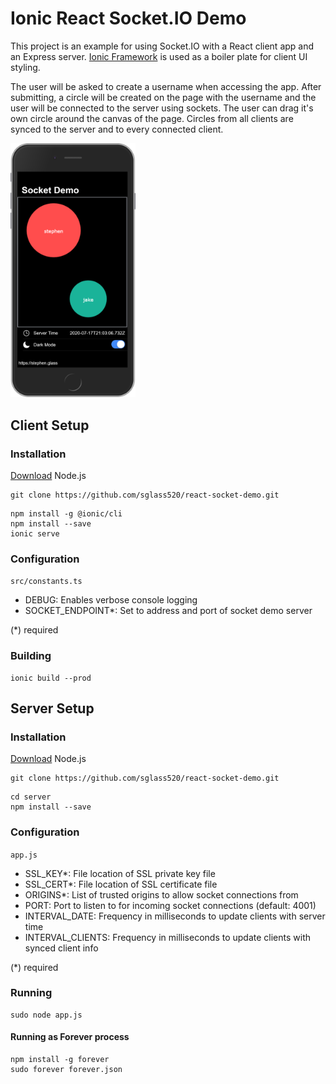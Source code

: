 # Ionic React <span>Socket.IO</span> Demo

This project is an example for using Socket.IO with a React client app and an Express server. [Ionic Framework](https://ionicframework.com) is used as a boiler plate for client UI styling.

The user will be asked to create a username when accessing the app. After submitting, a circle will be created on the page with the username and the user will be connected to the server using sockets. The user can drag it's own circle around the canvas of the page. Circles from all clients are synced to the server and to every connected client.

<img src="./docs/sockets-iphone.png" alt="drawing" width="200"/>

## Client Setup

### Installation

[Download](https://nodejs.org/en/download/) Node.js

```
git clone https://github.com/sglass520/react-socket-demo.git
```

```
npm install -g @ionic/cli
npm install --save
ionic serve
```

### Configuration

`src/constants.ts`

- DEBUG: Enables verbose console logging
- SOCKET_ENDPOINT\*: Set to address and port of socket demo server

(\*) required

### Building

```
ionic build --prod
```

## Server Setup

### Installation

[Download](https://nodejs.org/en/download/) Node.js

```
git clone https://github.com/sglass520/react-socket-demo.git
```

```
cd server
npm install --save
```

### Configuration

`app.js`

- SSL_KEY\*: File location of SSL private key file
- SSL_CERT\*: File location of SSL certificate file
- ORIGINS\*: List of trusted origins to allow socket connections from
- PORT: Port to listen to for incoming socket connections (default: 4001)
- INTERVAL_DATE: Frequency in milliseconds to update clients with server time
- INTERVAL_CLIENTS: Frequency in milliseconds to update clients with synced client info

(\*) required

### Running

```
sudo node app.js
```

#### Running as Forever process

```
npm install -g forever
sudo forever forever.json
```
